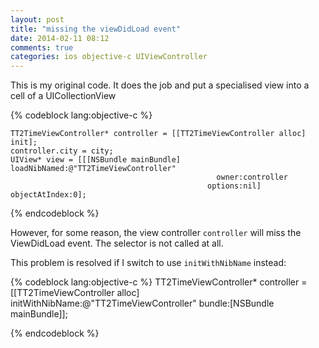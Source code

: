 ```yaml
---
layout: post
title: "missing the viewDidLoad event"
date: 2014-02-11 08:12
comments: true
categories: ios objective-c UIViewController 
---
```


This is my original code. It does the job and put a specialised view into a cell of a UICollectionView

{% codeblock lang:objective-c %}

    TT2TimeViewController* controller = [[TT2TimeViewController alloc] init];
    controller.city = city;
    UIView* view = [[[NSBundle mainBundle] loadNibNamed:@"TT2TimeViewController"
                                                  owner:controller
                                                options:nil] objectAtIndex:0];


{% endcodeblock %}

However, for some reason, the view controller `controller` will miss the ViewDidLoad event.  The selector is not called at all.

This problem is resolved if I switch to use `initWithNibName` instead:


{% codeblock lang:objective-c %}
    TT2TimeViewController* controller = [[TT2TimeViewController alloc] initWithNibName:@"TT2TimeViewController"
                                            bundle:[NSBundle mainBundle]];



{% endcodeblock %}
